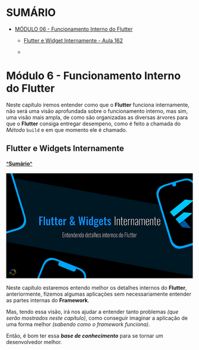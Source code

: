 
# SUMÁRIO <a name='sumario'></a>

* [MÓDULO 06 - Funcionamento Interno do Flutter](#módulo-6---funcionamento-interno-do-flutter)
    * [Flutter e Widget Internamente - Aula 162](#flutter-widgets-internamente)

    * []()


# Módulo 6 - Funcionamento Interno do Flutter<a name='modulo-6'></a>

Neste capítulo iremos entender como que o **Flutter** funciona internamente, não será uma visão aprofundada sobre o funcionamento interno, mas sim, uma visão mais ampla, de como são organizadas as diversas árvores para que o **Flutter** consiga entregar desempeno, como é feito a chamada do *Método* `build` e em que momento ele é chamado.

## Flutter e Widgets Internamente <a name='flutter-widget-internamente'></a>

#### [^Sumário^](#sumario)

![](/Modulo05/expenses/lib/images/flutter_11_010_intro_modulo-1.png)

Neste capítulo estaremos entendo melhor os detalhes internos do **Flutter**, anteriormente, fizemos algumas aplicações sem necessariamente entender as partes internas do **Framework**.

Mas, tendo essa visão, irá nos ajudar a entender tanto problemas *(que serão mostrados neste capítulo)*, como conseguir imaginar a aplicação de uma forma melhor *(sabendo como o framework funciona)*.

Então, é bom ter essa ***base de conhecimento*** para se tornar um desenvolvedor melhor.